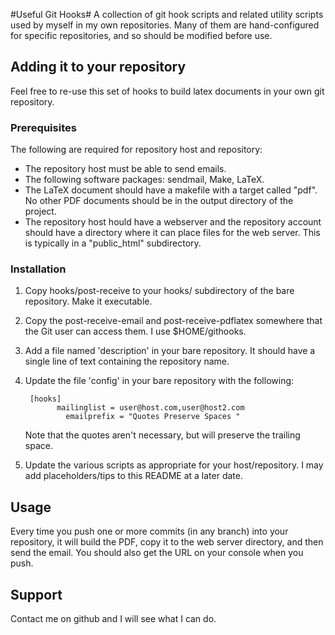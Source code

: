 #Useful Git Hooks#
A collection of git hook scripts and related utility scripts used by myself in
my own repositories.  Many of them are hand-configured for specific
repositories, and so should be modified before use.

## Adding it to your repository ##
Feel free to re-use this set of hooks to build latex documents in your own git
repository.

### Prerequisites ###
The following are required for repository host and repository:
* The repository host must be able to send emails.
* The following software packages: sendmail, Make, LaTeX.
* The LaTeX document should have a makefile with a target called "pdf". No
	other PDF documents should be in the output directory of the project.
* The repository host hould have a webserver and the repository account should
	have a directory where it can place files for the web server. This is
	typically in a "public_html" subdirectory.

### Installation ###
1. Copy hooks/post-receive to your hooks/ subdirectory of the bare repository.
	 Make it executable.
1. Copy the post-receive-email and post-receive-pdflatex somewhere that the
	 Git user can access them.  I use $HOME/githooks.
1. Add a file named 'description' in your bare repository.  It should have a
	 single line of text containing the repository name.
1. Update the file 'config' in your bare repository with the following:

        [hooks]
	  		  mailinglist = user@host.com,user@host2.com
		  		emailprefix = "Quotes Preserve Spaces "

   Note that the quotes aren't necessary, but will preserve the trailing
   space.
1. Update the various scripts as appropriate for your host/repository.  I may
	 add placeholders/tips to this README at a later date.

## Usage ##
Every time you push one or more commits (in any branch) into your repository,
it will build the PDF, copy it to the web server directory, and then send the
email.  You should also get the URL on your console when you push.

## Support ##
Contact me on github and I will see what I can do. 

